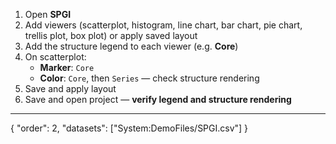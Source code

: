 1. Open **SPGI**
2. Add viewers (scatterplot, histogram, line chart, bar chart, pie chart, trellis plot, box plot) or apply saved layout
4. Add the structure legend to each viewer (e.g. **Core**)
5. On scatterplot:
   - **Marker**: `Core`
   - **Color**: `Core`, then `Series` — check structure rendering
6. Save and apply layout
7. Save and open project — **verify legend and structure rendering**
---
{
  "order": 2,
  "datasets": ["System:DemoFiles/SPGI.csv"]
}